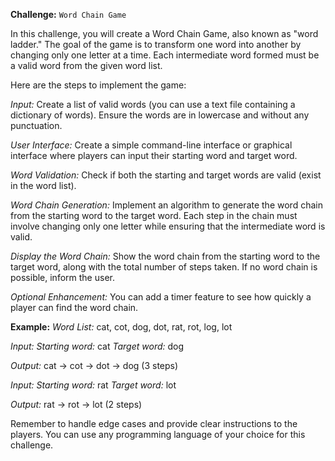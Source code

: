 **Challenge:** `Word Chain Game`

In this challenge, you will create a Word Chain Game, also known as "word ladder." The goal of the game is to transform one word into another by changing only one letter at a time. Each intermediate word formed must be a valid word from the given word list.

Here are the steps to implement the game:

*Input:* Create a list of valid words (you can use a text file containing a dictionary of words). Ensure the words are in lowercase and without any punctuation.

*User Interface:* Create a simple command-line interface or graphical interface where players can input their starting word and target word.

*Word Validation:* Check if both the starting and target words are valid (exist in the word list).

*Word Chain Generation:* Implement an algorithm to generate the word chain from the starting word to the target word. Each step in the chain must involve changing only one letter while ensuring that the intermediate word is valid.

*Display the Word Chain:* Show the word chain from the starting word to the target word, along with the total number of steps taken. If no word chain is possible, inform the user.

*Optional Enhancement:* You can add a timer feature to see how quickly a player can find the word chain.

**Example:**
*Word List:* cat, cot, dog, dot, rat, rot, log, lot

*Input:*
*Starting word:* cat 
*Target word:* dog

*Output:*
cat -> cot -> dot -> dog (3 steps)

*Input:*
*Starting word:* rat
*Target word:* lot

*Output:*
rat -> rot -> lot (2 steps)

Remember to handle edge cases and provide clear instructions to the players. You can use any programming language of your choice for this challenge.
